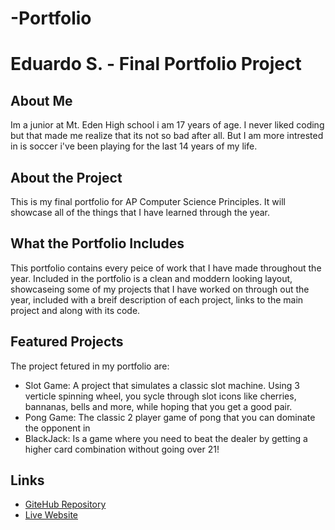 # -Portfolio
# Eduardo S. - Final Portfolio Project

## About Me
Im a junior at Mt. Eden High school i am 17 years of age. I never liked coding but that made me realize that its not so bad after all. But I am more intrested in is soccer i've been playing for the last 14 years of my life.
## About the Project

This is my final portfolio for AP Computer Science Principles. It will showcase all of the things that I have learned through the year. 

## What the Portfolio Includes

This portfolio contains every peice of work that I have made throughout the year. Included in the portfolio is a clean and moddern looking layout, showcaseing some of my projects that I have worked on through out the year, included with a breif description of each project, links to the main project and along with its code.

## Featured Projects

The project fetured in my portfolio are:

- Slot Game: A project that simulates a classic slot machine. Using 3 verticle spinning wheel, you sycle through slot icons like cherries, bannanas, bells and more, while hoping that you get a good pair.
- Pong Game: The classic 2 player game of pong that you can dominate the opponent in
- BlackJack: Is a game where you need to beat the dealer by getting a higher card combination without going over 21!
## Links

- [GiteHub Repository](https://github.com/Mr-Alvarado/Student-Webpages/tree/main/1st-period/eduardo-s)
- [Live Website](https://eduardos2in.github.io/-Portfolio/)
